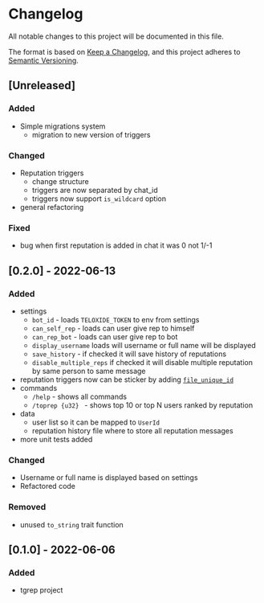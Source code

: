 # Changelog
All notable changes to this project will be documented in this file.

The format is based on [Keep a Changelog](https://keepachangelog.com/en/1.0.0/),
and this project adheres to [Semantic Versioning](https://semver.org/spec/v2.0.0.html).

## [Unreleased]

### Added
- Simple migrations system
  - migration to new version of triggers
### Changed
- Reputation triggers
  - change structure
  - triggers are now separated by chat_id
  - triggers now support `is_wildcard` option
- general refactoring

### Fixed
- bug when first reputation is added in chat it was 0 not 1/-1


## [0.2.0] - 2022-06-13

### Added
- settings
  - `bot_id` - loads `TELOXIDE_TOKEN` to env from settings
  - `can_self_rep` - loads can user give rep to himself
  - `can_rep_bot` - loads can user give rep to bot
  - `display_username` loads will username or full name will be displayed
  - `save_history` - if checked it will save history of reputations
  - `disable_multiple_reps` if checked it will disable multiple reputation by same person to same message
- reputation triggers now can be sticker by adding [`file_unique_id`](https://core.telegram.org/bots/api#sticker)
- commands
  - `/help` - shows all commands
  - `/toprep {u32} ` - shows top 10 or top N users ranked by reputation
- data
  - user list so it can be mapped to `UserId`
  - reputation history file where to store all reputation messages
- more unit tests added

### Changed
- Username or full name is displayed based on settings
- Refactored code

### Removed
- unused `to_string` trait function 

## [0.1.0] - 2022-06-06

### Added
- tgrep project